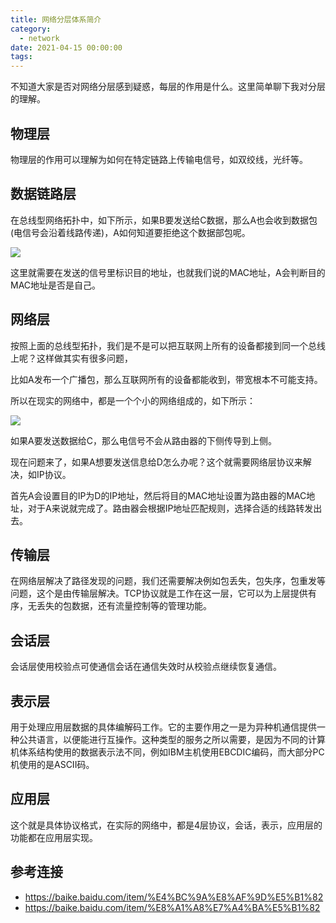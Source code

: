 ```yaml
---
title: 网络分层体系简介
category:
  - network
date: 2021-04-15 00:00:00
tags:
---
```



不知道大家是否对网络分层感到疑惑，每层的作用是什么。这里简单聊下我对分层的理解。

## 物理层

物理层的作用可以理解为如何在特定链路上传输电信号，如双绞线，光纤等。

## 数据链路层

在总线型网络拓扑中，如下所示，如果B要发送给C数据，那么A也会收到数据包(电信号会沿着线路传递)，A如何知道要拒绝这个数据部包呢。

![](https://blog.abely.store/blog/20210415113000.svg)

这里就需要在发送的信号里标识目的地址，也就我们说的MAC地址，A会判断目的MAC地址是否是自己。

<!--more-->

## 网络层

按照上面的总线型拓扑，我们是不是可以把互联网上所有的设备都接到同一个总线上呢？这样做其实有很多问题，

比如A发布一个广播包，那么互联网所有的设备都能收到，带宽根本不可能支持。

所以在现实的网络中，都是一个个小的网络组成的，如下所示：

![](https://blog.abely.store/blog/20210415135220.svg)

如果A要发送数据给C，那么电信号不会从路由器的下侧传导到上侧。

现在问题来了，如果A想要发送信息给D怎么办呢？这个就需要网络层协议来解决，如IP协议。

首先A会设置目的IP为D的IP地址，然后将目的MAC地址设置为路由器的MAC地址，对于A来说就完成了。路由器会根据IP地址匹配规则，选择合适的线路转发出去。

## 传输层

在网络层解决了路径发现的问题，我们还需要解决例如包丢失，包失序，包重发等问题，这个是由传输层解决。TCP协议就是工作在这一层，它可以为上层提供有序，无丢失的包数据，还有流量控制等的管理功能。

## 会话层

会话层使用校验点可使通信会话在通信失效时从校验点继续恢复通信。

## 表示层

用于处理应用层数据的具体编解码工作。它的主要作用之一是为异种机通信提供一种公共语言，以便能进行互操作。这种类型的服务之所以需要，是因为不同的计算机体系结构使用的数据表示法不同，例如IBM主机使用EBCDIC编码，而大部分PC机使用的是ASCII码。

## 应用层

这个就是具体协议格式，在实际的网络中，都是4层协议，会话，表示，应用层的功能都在应用层实现。

## 参考连接

- https://baike.baidu.com/item/%E4%BC%9A%E8%AF%9D%E5%B1%82
- https://baike.baidu.com/item/%E8%A1%A8%E7%A4%BA%E5%B1%82

